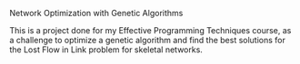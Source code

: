 Network Optimization with Genetic Algorithms

This is a project done for my Effective Programming Techniques course, as a challenge to optimize a genetic algorithm and find the best solutions for the Lost Flow in Link problem for skeletal networks.
